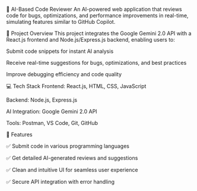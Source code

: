 🚀 AI-Based Code Reviewer
An AI-powered web application that reviews code for bugs, optimizations, and performance improvements in real-time, simulating features similar to GitHub Copilot.

📝 Project Overview
This project integrates the Google Gemini 2.0 API with a React.js frontend and Node.js/Express.js backend, enabling users to:

Submit code snippets for instant AI analysis

Receive real-time suggestions for bugs, optimizations, and best practices

Improve debugging efficiency and code quality

💻 Tech Stack
Frontend: React.js, HTML, CSS, JavaScript

Backend: Node.js, Express.js

AI Integration: Google Gemini 2.0 API

Tools: Postman, VS Code, Git, GitHub

🚧 Features

✅ Submit code in various programming languages

✅ Get detailed AI-generated reviews and suggestions

✅ Clean and intuitive UI for seamless user experience

✅ Secure API integration with error handling
